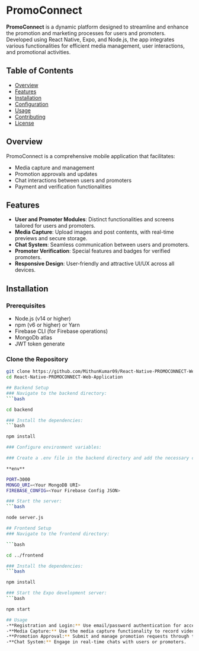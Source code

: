 # PromoConnect

**PromoConnect** is a dynamic platform designed to streamline and enhance the promotion and marketing processes for users and promoters. Developed using React Native, Expo, and Node.js, the app integrates various functionalities for efficient media management, user interactions, and promotional activities.

## Table of Contents

- [Overview](#overview)
- [Features](#features)
- [Installation](#installation)
- [Configuration](#configuration)
- [Usage](#usage)
- [Contributing](#contributing)
- [License](#license)

## Overview

PromoConnect is a comprehensive mobile application that facilitates:
- Media capture and management
- Promotion approvals and updates
- Chat interactions between users and promoters
- Payment and verification functionalities

## Features

- **User and Promoter Modules**: Distinct functionalities and screens tailored for users and promoters.
- **Media Capture**: Upload images and post contents, with real-time previews and secure storage.
- **Chat System**: Seamless communication between users and promoters.
- **Promoter Verification**: Special features and badges for verified promoters.
- **Responsive Design**: User-friendly and attractive UI/UX across all devices.

## Installation

### Prerequisites

- Node.js (v14 or higher)
- npm (v6 or higher) or Yarn
- Firebase CLI (for Firebase operations)
- MongoDb atlas
- JWT token generate

### Clone the Repository

```bash
git clone https://github.com/MithunKumar09/React-Native-PROMOCONNECT-Web-Application.git
cd React-Native-PROMOCONNECT-Web-Application

## Backend Setup
### Navigate to the backend directory:
```bash

cd backend

### Install the dependencies:
```bash

npm install

### Configure environment variables:

### Create a .env file in the backend directory and add the necessary configurations:

**env**

PORT=3000
MONGO_URI=<Your MongoDB URI>
FIREBASE_CONFIG=<Your Firebase Config JSON>

### Start the server:
```bash

node server.js

## Frontend Setup
### Navigate to the frontend directory:

```bash

cd ../frontend

### Install the dependencies:
```bash

npm install

### Start the Expo development server:
```bash

npm start

## Usage
-**Registration and Login:** Use email/password authentication for access.
-**Media Capture:** Use the media capture functionality to record videos and capture images.
-**Promotion Approval:** Submit and manage promotion requests through the app interface.
-**Chat System:** Engage in real-time chats with users or promoters.
